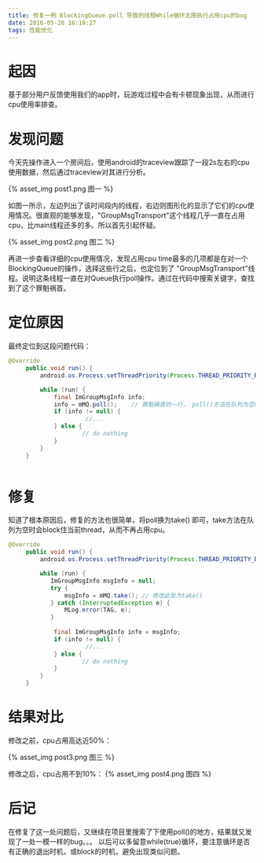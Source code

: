 ```yaml
---
title: 修复一例 BlockingQueue.poll 导致的线程While循环无限执行占用cpu的bug
date: 2016-05-26 16:19:27
tags: 性能优化
---
```


# 起因
基于部分用户反馈使用我们的app时，玩游戏过程中会有卡顿现象出现，从而进行cpu使用率排查。
<!--more-->

# 发现问题
今天先操作进入一个房间后，使用android的traceview跟踪了一段2s左右的cpu使用数据，然后通过traceview对其进行分析。

{% asset_img post1.png  图一 %}

如图一所示，左边列出了该时间段内的线程，右边则图形化的显示了它们的cpu使用情况。很直观的能够发现，"GroupMsgTransport"这个线程几乎一直在占用cpu，比main线程还多的多。所以首先引起怀疑。

{% asset_img post2.png 图二 %}

再进一步查看详细的cpu使用情况，发现占用cpu time最多的几项都是在对一个BlockingQueue的操作，选择这些行之后，也定位到了 "GroupMsgTransport"线程。说明这条线程一直在对Queue执行poll操作。通过在代码中搜索关键字，查找到了这个罪魁祸首。

# 定位原因
最终定位到这段问题代码：
```java
@Override
     public void run() {
         android.os.Process.setThreadPriority(Process.THREAD_PRIORITY_BACKGROUND);

         while (run) {
             final ImGroupMsgInfo info;
             info = mMQ.poll();    // 罪魁祸首的一行， poll()方法在队列为空时会return null，从而就导致该循环无限执行下去，空耗了cpu
             if (info != null) {
                      //...
             } else {
                     // do nothing
             }
         }
     }
 
```

# 修复
知道了根本原因后，修复的方法也很简单，将poll换为take() 即可，take方法在队列为空时会block住当前thread，从而不再占用cpu。
```java
@Override
     public void run() {
         android.os.Process.setThreadPriority(Process.THREAD_PRIORITY_BACKGROUND);

         while (run) {
            ImGroupMsgInfo msgInfo = null;
            try {
                msgInfo = mMQ.take(); // 修改此处为take()
            } catch (InterruptedException e) {
                MLog.error(TAG, e);
            }
 
             final ImGroupMsgInfo info = msgInfo; 
             if (info != null) {
                      //...
             } else {
                     // do nothing
             }
         }
     }
```

# 结果对比

修改之前，cpu占用高达近50%：

{% asset_img post3.png 图三 %}
 
修改之后，cpu占用不到10%：
{% asset_img post4.png 图四 %}


# 后记
在修复了这一处问题后，又继续在项目里搜索了下使用poll()的地方，结果就又发现了一处一模一样的bug。。。
以后可以多留意while(true)循环，要注意循环是否有正确的退出时机，或block的时机，避免出现类似问题。






